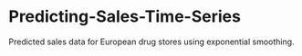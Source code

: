 # Predicting-Sales-Time-Series
Predicted sales data for European drug stores using exponential smoothing. 
